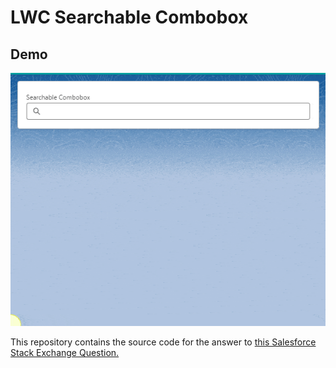 # LWC Searchable Combobox

## Demo

![Alt text](demo.gif)

This repository contains the source code for the answer to [this Salesforce Stack Exchange Question.](https://salesforce.stackexchange.com/questions/395758/searchable-lightning-combobox-lwc/395787#395787)
